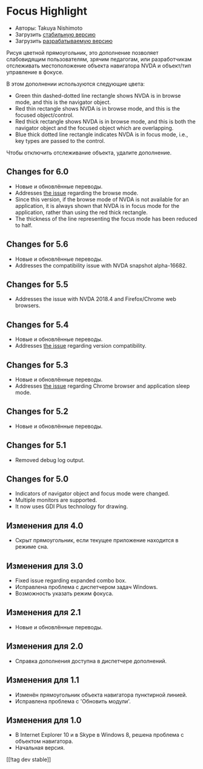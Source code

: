 # Focus Highlight #

* Авторы: Takuya Nishimoto
* Загрузить [стабильную версию][2]
* Загрузить [разрабатываемую версию][1]

Рисуя цветной прямоугольник, это дополнение позволяет слабовидящим
пользователям, зрячим педагогам, или разработчикам отслеживать
местоположение объекта навигатора NVDA и объект/тип управление в фокусе.

В этом дополнении используются следующие цвета:

* Green thin dashed-dotted line rectangle shows NVDA is in browse mode, and
  this is the navigator object.
* Red thin rectangle shows NVDA is in browse mode, and this is the focused
  object/control.
* Red thick rectangle shows NVDA is in browse mode, and this is both the
  navigator object and the focused object which are overlapping.
* Blue thick dotted line rectangle indicates NVDA is in focus mode, i.e.,
  key types are passed to the control.

Чтобы отключить отслеживание объекта, удалите дополнение.

## Changes for 6.0 ##

* Новые и обновлённые переводы.
* Addresses [the issue](https://github.com/nvdajp/focusHighlight/issues/13)
  regarding the browse mode.
* Since this version, if the browse mode of NVDA is not available for an
  application, it is always shown that NVDA is in focus mode for the
  application, rather than using the red thick rectangle.
* The thickness of the line representing the focus mode has been reduced to
  half.

## Changes for 5.6 ##

* Новые и обновлённые переводы.
* Addresses the compatibility issue with NVDA snapshot alpha-16682.

## Changes for 5.5 ##

* Addresses the issue with NVDA 2018.4 and Firefox/Chrome web browsers.

## Changes for 5.4 ##

* Новые и обновлённые переводы.
* Addresses [the issue](https://github.com/nvdajp/focusHighlight/issues/11)
  regarding version compatibility.

## Changes for 5.3 ##

* Новые и обновлённые переводы.
* Addresses [the issue](https://github.com/nvdajp/focusHighlight/issues/10)
  regarding Chrome browser and application sleep mode.

## Changes for 5.2 ##

* Новые и обновлённые переводы.

## Changes for 5.1 ##

* Removed debug log output.

## Changes for 5.0 ##

* Indicators of navigator object and focus mode were changed.
* Multiple monitors are supported.
* It now uses GDI Plus technology for drawing.

## Изменения для 4.0 ##

* Скрыт прямоугольник, если текущее приложение находится в режиме сна.

## Изменения для 3.0 ##

* Fixed issue regarding expanded combo box.
* Исправлена проблема с диспетчером задач Windows.
* Возможность указать режим фокуса.

## Изменения для 2.1 ##

* Новые и обновлённые переводы.

## Изменения для 2.0 ##

* Справка дополнения доступна в диспетчере дополнений.

## Изменения для 1.1 ##

* Изменён прямоугольник объекта навигатора пунктирной линией.
* Исправлена проблема с 'Обновить модули'.

## Изменения для 1.0 ##

* В Internet Explorer 10 и в Skype в Windows 8, решена проблема с объектом
  навигатора.
* Начальная версия.

[[!tag dev stable]]

[1]: https://addons.nvda-project.org/files/get.php?file=fh-dev

[2]: https://addons.nvda-project.org/files/get.php?file=fh
